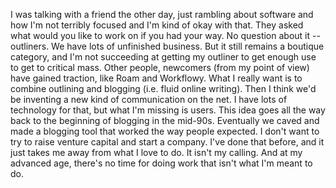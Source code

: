 I was talking with a friend the other day, just rambling about software and how I'm not terribly focused and I'm kind of okay with that. They asked what would you like to work on if you had your way. No question about it -- outliners. We have lots of unfinished business. But it still remains a boutique category, and I'm not succeeding at getting my outliner to get enough use to get to critical mass. Other people, newcomers (from my point of view) have gained traction, like Roam and Workflowy. What I really want is to combine outlining and blogging (i.e. fluid online writing). Then I think we'd be inventing a new kind of communication on the net. I have lots of technology for that, but what I'm missing is users. This idea goes all the way back to the beginning of blogging in the mid-90s. Eventually we caved and made a blogging tool that worked the way people expected. I don't want to try to raise venture capital and start a company. I've done that before, and it just takes me away from what I love to do. It isn't my calling. And at my advanced age, there's no time for doing work that isn't what I'm meant to do. 
